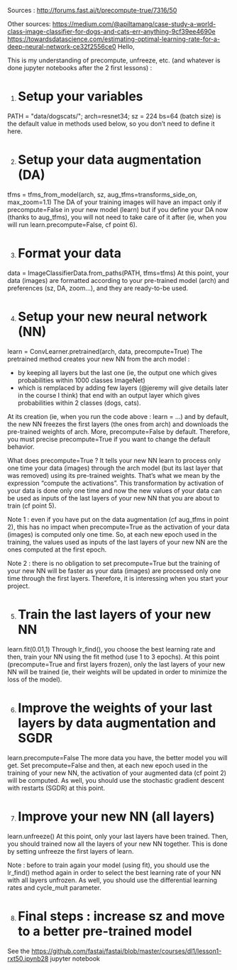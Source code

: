 Sources : http://forums.fast.ai/t/precompute-true/7316/50

Other sources: https://medium.com/@apiltamang/case-study-a-world-class-image-classifier-for-dogs-and-cats-err-anything-9cf39ee4690e
               https://towardsdatascience.com/estimating-optimal-learning-rate-for-a-deep-neural-network-ce32f2556ce0
Hello,

This is my understanding of precompute, unfreeze, etc. (and whatever is done jupyter notebooks after the 2 first lessons) :

1. # Setup your variables
PATH = "data/dogscats/"; arch=resnet34; sz = 224
bs=64 (batch size) is the default value in methods used below, so you don’t need to define it here.

2. # Setup your data augmentation (DA)
tfms = tfms_from_model(arch, sz, aug_tfms=transforms_side_on, max_zoom=1.1)
The DA of your training images will have an impact only if precompute=False in your new model (learn) but if you define your DA now (thanks to aug_tfms), you will not need to take care of it after (ie, when you will run learn.precompute=False, cf point 6).

3. # Format your data
data = ImageClassifierData.from_paths(PATH, tfms=tfms)
At this point, your data (images) are formatted according to your pre-trained model (arch) and preferences (sz, DA, zoom…), and they are ready-to-be used.

4. # Setup your new neural network (NN)
learn = ConvLearner.pretrained(arch, data, precompute=True)
The pretrained method creates your new NN from the arch model :

* by keeping all layers but the last one (ie, the output one which gives probabilities within 1000 classes ImageNet)
* which is remplaced by adding few layers (@jeremy will give details later in the course I think) that end with an output layer which gives probabilities within 2 classes (dogs, cats).

At its creation (ie, when you run the code above : learn = ...) and by default, the new NN freezes the first layers (the ones from arch) and downloads the pre-trained weights of arch.
More, precompute=False by default. Therefore, you must precise precompute=True if you want to change the default behavior.

What does precompute=True ? It tells your new NN learn to process only one time your data (images) through the arch model (but its last layer that was removed) using its pre-trained weights. That’s what we mean by the expression “compute the activations”. This transformation by activation of your data is done only one time and now the new values of your data can be used as inputs of the last layers of your new NN that you are about to train (cf point 5).

Note 1 : even if you have put on the data augmentation (cf aug_tfms in point 2), this has no impact when precompute=True as the activation of your data (images) is computed only one time. So, at each new epoch used in the training, the values used as inputs of the last layers of your new NN are the ones computed at the first epoch.

Note 2 : there is no obligation to set precompute=True but the training of your new NN will be faster as your data (images) are processed only one time through the first layers. Therefore, it is interessing when you start your project.

5. # Train the last layers of your new NN
learn.fit(0.01,1)
Through lr_find(), you choose the best learning rate and then, train your NN using the fit method (use 1 to 3 epochs). At this point (precompute=True and first layers frozen), only the last layers of your new NN will be trained (ie, their weights will be updated in order to minimize the loss of the model).

6. # Improve the weights of your last layers by data augmentation and SGDR
learn.precompute=False
The more data you have, the better model you will get. Set precompute=False and then, at each new epoch used in the training of your new NN, the activation of your augmented data (cf point 2) will be computed. As well, you should use the stochastic gradient descent with restarts (SGDR) at this point.

7. # Improve your new NN (all layers)
learn.unfreeze()
At this point, only your last layers have been trained. Then, you should trained now all the layers of your new NN together. This is done by setting unfreeze the first layers of learn.

Note : before to train again your model (using fit), you should use the lr_find() method again in order to select the best learning rate of your NN with all layers unfrozen. As well, you should use the differential learning rates and cycle_mult parameter.

8. # Final steps : increase sz and move to a better pre-trained model

See the https://github.com/fastai/fastai/blob/master/courses/dl1/lesson1-rxt50.ipynb28 jupyter notebook
